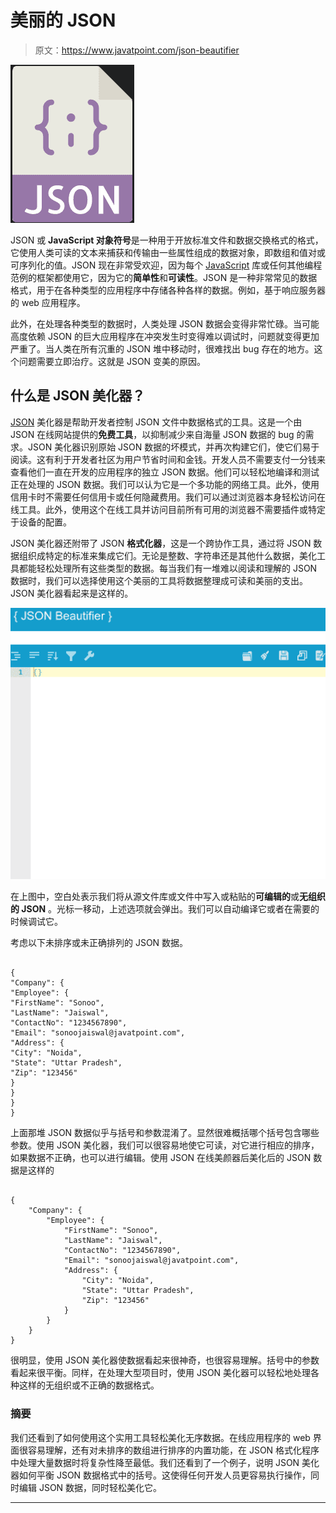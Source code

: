 # 美丽的 JSON

> 原文：<https://www.javatpoint.com/json-beautifier>

![JSON Beautifier](img/a8870a0750b3918c3cdab0ff33f87df5.png)

JSON 或 **JavaScript 对象符号**是一种用于开放标准文件和数据交换格式的格式，它使用人类可读的文本来捕获和传输由一些属性组成的数据对象，即数组和值对或可序列化的值。JSON 现在非常受欢迎，因为每个 [JavaScript](https://www.javatpoint.com/javascript-tutorial) 库或任何其他编程范例的框架都使用它，因为它的**简单性**和**可读性**。JSON 是一种非常常见的数据格式，用于在各种类型的应用程序中存储各种各样的数据。例如，基于响应服务器的 web 应用程序。

此外，在处理各种类型的数据时，人类处理 JSON 数据会变得非常忙碌。当可能高度依赖 JSON 的巨大应用程序在冲突发生时变得难以调试时，问题就变得更加严重了。当人类在所有沉重的 JSON 堆中移动时，很难找出 bug 存在的地方。这个问题需要立即治疗。这就是 JSON 变美的原因。

## 什么是 JSON 美化器？

[JSON](https://www.javatpoint.com/json-tutorial) 美化器是帮助开发者控制 JSON 文件中数据格式的工具。这是一个由 JSON 在线网站提供的**免费工具**，以抑制减少来自海量 JSON 数据的 bug 的需求。JSON 美化器识别原始 JSON 数据的坏模式，并再次构建它们，使它们易于阅读。这有利于开发者社区为用户节省时间和金钱。开发人员不需要支付一分钱来查看他们一直在开发的应用程序的独立 JSON 数据。他们可以轻松地编译和测试正在处理的 JSON 数据。我们可以认为它是一个多功能的网络工具。此外，使用信用卡时不需要任何信用卡或任何隐藏费用。我们可以通过浏览器本身轻松访问在线工具。此外，使用这个在线工具并访问目前所有可用的浏览器不需要插件或特定于设备的配置。

JSON 美化器还附带了 JSON **格式化器**，这是一个跨协作工具，通过将 JSON 数据组织成特定的标准来集成它们。无论是整数、字符串还是其他什么数据，美化工具都能轻松处理所有这些类型的数据。每当我们有一堆难以阅读和理解的 JSON 数据时，我们可以选择使用这个美丽的工具将数据整理成可读和美丽的支出。JSON 美化器看起来是这样的。

![JSON Beautifier](img/2e0a65a123f9c8ca37ade5552a990eec.png)

在上图中，空白处表示我们将从源文件库或文件中写入或粘贴的**可编辑的**或**无组织的 JSON** 。光标一移动，上述选项就会弹出。我们可以自动编译它或者在需要的时候调试它。

考虑以下未排序或未正确排列的 JSON 数据。

```

{
"Company": {
"Employee": {
"FirstName": "Sonoo",
"LastName": "Jaiswal",
"ContactNo": "1234567890",
"Email": "sonoojaiswal@javatpoint.com",
"Address": {
"City": "Noida",
"State": "Uttar Pradesh",
"Zip": "123456"
}
}
}
}

```

上面那堆 JSON 数据似乎与括号和参数混淆了。显然很难概括哪个括号包含哪些参数。使用 JSON 美化器，我们可以很容易地使它可读，对它进行相应的排序，如果数据不正确，也可以进行编辑。使用 JSON 在线美颜器后美化后的 JSON 数据是这样的

```

{
    "Company": {
        "Employee": {
            "FirstName": "Sonoo",
            "LastName": "Jaiswal",
            "ContactNo": "1234567890",
            "Email": "sonoojaiswal@javatpoint.com",
            "Address": {
                "City": "Noida",
                "State": "Uttar Pradesh",
                "Zip": "123456"
            }
        }
    }
}

```

很明显，使用 JSON 美化器使数据看起来很神奇，也很容易理解。括号中的参数看起来很平衡。同样，在处理大型项目时，使用 JSON 美化器可以轻松地处理各种这样的无组织或不正确的数据格式。

### 摘要

我们还看到了如何使用这个实用工具轻松美化无序数据。在线应用程序的 web 界面很容易理解，还有对未排序的数组进行排序的内置功能，在 JSON 格式化程序中处理大量数据时将复杂性降至最低。我们还看到了一个例子，说明 JSON 美化器如何平衡 JSON 数据格式中的括号。这使得任何开发人员更容易执行操作，同时编辑 JSON 数据，同时轻松美化它。

* * *